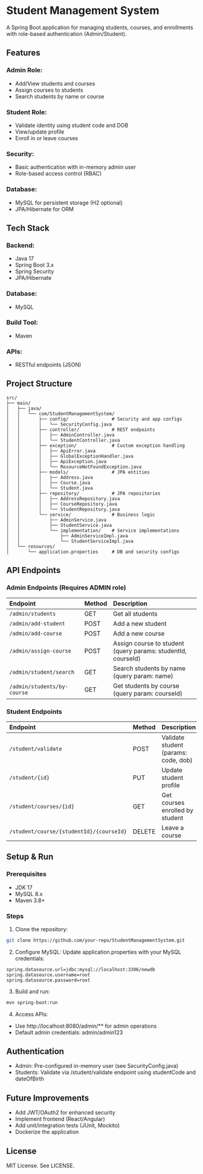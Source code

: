 # Student Management System

A Spring Boot application for managing students, courses, and enrollments with role-based authentication (Admin/Student).

## Features

### Admin Role:
- Add/View students and courses
- Assign courses to students
- Search students by name or course

### Student Role:
- Validate identity using student code and DOB
- View/update profile
- Enroll in or leave courses

### Security:
- Basic authentication with in-memory admin user
- Role-based access control (RBAC)

### Database:
- MySQL for persistent storage (H2 optional)
- JPA/Hibernate for ORM

## Tech Stack

### Backend:
- Java 17
- Spring Boot 3.x
- Spring Security
- JPA/Hibernate

### Database:
- MySQL

### Build Tool:
- Maven

### APIs:
- RESTful endpoints (JSON)

## Project Structure
```
src/  
├── main/  
│   ├── java/  
│   │   └── com/StudentManagementSystem/  
│   │       ├── config/                # Security and app configs  
│   │       │   └── SecurityConfig.java  
│   │       ├── controller/            # REST endpoints  
│   │       │   ├── AdminController.java  
│   │       │   └── StudentController.java  
│   │       ├── exception/             # Custom exception handling  
│   │       │   ├── ApiError.java  
│   │       │   ├── GlobalExceptionHandler.java  
│   │       │   ├── ApiException.java  
│   │       │   └── ResourceNotFoundException.java  
│   │       ├── models/                # JPA entities  
│   │       │   ├── Address.java  
│   │       │   ├── Course.java  
│   │       │   └── Student.java  
│   │       ├── repository/            # JPA repositories  
│   │       │   ├── AddressRepository.java  
│   │       │   ├── CourseRepository.java  
│   │       │   └── StudentRepository.java  
│   │       └── service/               # Business logic  
│   │           ├── AdminService.java  
│   │           ├── StudentService.java  
│   │           └── implementation/    # Service implementations  
│   │               ├── AdminServiceImpl.java  
│   │               └── StudentServiceImpl.java  
│   └── resources/  
│       └── application.properties     # DB and security configs  
```

## API Endpoints

### Admin Endpoints (Requires ADMIN role)

| Endpoint | Method | Description |
|:---------|:-------|:------------|
| `/admin/students` | GET | Get all students |
| `/admin/add-student` | POST | Add a new student |
| `/admin/add-course` | POST | Add a new course |
| `/admin/assign-course` | POST | Assign course to student (query params: studentId, courseId) |
| `/admin/student/search` | GET | Search students by name (query param: name) |
| `/admin/students/by-course` | GET | Get students by course (query param: courseId) |

### Student Endpoints

| Endpoint | Method | Description |
|:---------|:-------|:------------|
| `/student/validate` | POST | Validate student (params: code, dob) |
| `/student/{id}` | PUT | Update student profile |
| `/student/courses/{id}` | GET | Get courses enrolled by student |
| `/student/course/{studentId}/{courseId}` | DELETE | Leave a course |

## Setup & Run

### Prerequisites
- JDK 17
- MySQL 8.x
- Maven 3.8+

### Steps
1. Clone the repository:
```bash
git clone https://github.com/your-repo/StudentManagementSystem.git
```

2. Configure MySQL:
Update application.properties with your MySQL credentials:
```properties
spring.datasource.url=jdbc:mysql://localhost:3306/newdb
spring.datasource.username=root
spring.datasource.password=root
```

3. Build and run:
```bash
mvn spring-boot:run
```

4. Access APIs:
- Use http://localhost:8080/admin/** for admin operations
- Default admin credentials: admin/admin123

## Authentication
- Admin: Pre-configured in-memory user (see SecurityConfig.java)
- Students: Validate via /student/validate endpoint using studentCode and dateOfBirth

## Future Improvements
- Add JWT/OAuth2 for enhanced security
- Implement frontend (React/Angular)
- Add unit/integration tests (JUnit, Mockito)
- Dockerize the application

## License
MIT License. See LICENSE.

